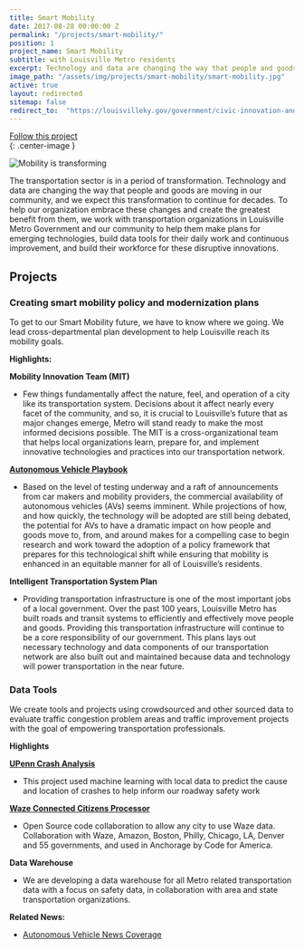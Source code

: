 ```yaml
---
title: Smart Mobility
date: 2017-08-28 00:00:00 Z
permalink: "/projects/smart-mobility/"
position: 1
project_name: Smart Mobility
subtitle: with Louisville Metro residents
excerpt: Technology and data are changing the way that people and goods are moving in our community, and we expect this transformation to continue for decades.
image_path: "/assets/img/projects/smart-mobility/smart-mobility.jpg"
active: true
layout: redirected
sitemap: false
redirect_to:  "https://louisvilleky.gov/government/civic-innovation-and-technology/mobility"
---
```


<div class="end-xs hidden-xs col-md-3 button-wrap">
<a class="usa-button usa-button-outline link--external" href="https://public.govdelivery.com/accounts/KYLOUISVILLE/subscriber/new?category_id=KYLOUISVILLE_C72" target="_blank">Follow this project</a>
</div>{: .center-image }

![Mobility is transforming](https://opi.lsvll.io/assets/img/projects/smart-mobility/smart-mobility.jpg)

The transportation sector is in a period of transformation. Technology and data are changing the way that people and goods are moving in our community, and we expect this transformation to continue for decades. To help our organization embrace these changes and create the greatest benefit from them, we work with transportation organizations in Louisville Metro Government and our community to help them make plans for emerging technologies, build data tools for their daily work and continuous improvement, and build their workforce for these disruptive innovations.

## Projects

### Creating smart mobility policy and modernization plans

To get to our Smart Mobility future, we have to know where we going. We lead cross-departmental plan development to help Louisville reach its mobility goals. 

**Highlights:**

**Mobility Innovation Team (MIT)**
* Few things fundamentally affect the nature, feel, and operation of a city like its transportation system. Decisions about it affect nearly every facet of the community, and so, it is crucial to Louisville’s future that as major changes emerge, Metro will stand ready to make the most informed decisions possible. The MIT is a cross-organizational team that helps local organizations learn, prepare for, and implement innovative technologies and practices into our transportation network.
  
**[Autonomous Vehicle Playbook](https://av.louisvilleky.gov)**
* Based on the level of testing underway and a raft of announcements from car makers and mobility providers, the commercial availability of autonomous vehicles (AVs) seems imminent. While projections of how, and how quickly, the technology will be adopted are still being debated, the potential for AVs to have a dramatic impact on how people and goods move to, from, and around makes for a compelling case to begin research and work toward the adoption of a policy framework that prepares for this technological shift while ensuring that mobility is enhanced in an equitable manner for all of Louisville’s residents.
  
**Intelligent Transportation System Plan**
* Providing transportation infrastructure is one of the most important jobs of a local government. Over the past 100 years, Louisville Metro has built roads and transit systems to efficiently and effectively move people and goods. Providing this transportation infrastructure will continue to be a core responsibility of our government. This plans lays out necessary technology and data components of our transportation network are also built out and maintained because data and technology will power transportation in the near future. 


### Data Tools

We create tools and projects using crowdsourced and other sourced data to evaluate traffic congestion problem areas and traffic improvement projects with the goal of empowering transportation professionals.
  
**Highlights**
  
**[UPenn Crash Analysis](https://insiderlouisville.com/government/infrastructure/a-new-data-project-aims-to-predict-louisville-traffic-collisions/)**
* This project used machine learning with local data to predict the cause and location of crashes to help inform our roadway safety work
  
**[Waze Connected Citizens Processor](https://www.govintheopen.com/waze-ccp-processor.html)**
* Open Source code collaboration to allow any city to use Waze data. Collaboration with Waze, Amazon, Boston, Philly, Chicago, LA, Denver and 55 governments, and used in Anchorage by Code for America.
  
**Data Warehouse**
* We are developing a data warehouse for all Metro related transportation data with a focus on safety data, in collaboration with area and state transportation organizations.

**Related News:**
* [Autonomous Vehicle News Coverage]( http://www.wdrb.com/story/38312611/hoping-to-get-on-forefront-of-new-technology-louisville-prepares-for-self-driving-cars)
